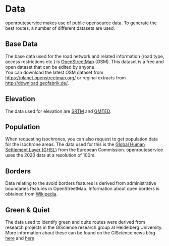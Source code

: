 # Data
openrouteservice makes use of public opensource data. To generate the best routes, a number of different datasets are used.

## Base Data
The base data used for the road network and related information (road type, access restrictions etc.) is [OpenStreetMap](https://openstreetmap.org) (OSM). This dataset is a free and open dataset that can be edited by anyone.  
You can download the latest OSM dataset from https://planet.openstreetmap.org/ or reginal extracts from http://download.geofabrik.de/.

## Elevation
The data used for elevation are [SRTM](http://srtm.csi.cgiar.org/) and [GMTED](https://www.usgs.gov/coastal-changes-and-impacts/gmted2010).  

## Population
When requesting isochrones, you can also request to get population data for the isochrone areas. The data used for this is the [Global Human Settlement Layer (GHSL)](https://ghsl.jrc.ec.europa.eu/ghs_pop2023.php) from the European Commission. openrouteservice uses the 2020 data at a resolution of 100m.

## Borders
Data relating to the avoid borders features is derived from administrative boundaries features in OpenStreetMap. Information about open borders is obtained from [Wikipedia](https://en.wikipedia.org/wiki/Open_border).

## Green & Quiet
The data used to identify green and quite routes were derived from research
projects in the GIScience research group at Heidelberg University. More
information about these can be found on the GIScience news blog
[here](http://k1z.blog.uni-heidelberg.de/2017/07/03/healthy-routing-prefering-green-areas-added-to-openrouteserviceorg/)
and
[here](http://k1z.blog.uni-heidelberg.de/2017/07/10/reducing-stress-by-avoiding-noise-with-quiet-routing-in-openrouteservice/)
